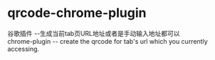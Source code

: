 # qrcode-chrome-plugin
谷歌插件 --生成当前tab页URL地址或者是手动输入地址都可以</br>
chrome-plugin -- create the qrcode for tab's url which you currently accessing.
